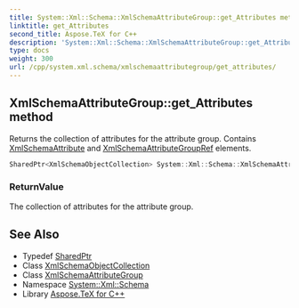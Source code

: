 ```yaml
---
title: System::Xml::Schema::XmlSchemaAttributeGroup::get_Attributes method
linktitle: get_Attributes
second_title: Aspose.TeX for C++
description: 'System::Xml::Schema::XmlSchemaAttributeGroup::get_Attributes method. Returns the collection of attributes for the attribute group. Contains XmlSchemaAttribute and XmlSchemaAttributeGroupRef elements in C++.'
type: docs
weight: 300
url: /cpp/system.xml.schema/xmlschemaattributegroup/get_attributes/
---
```

## XmlSchemaAttributeGroup::get_Attributes method


Returns the collection of attributes for the attribute group. Contains [XmlSchemaAttribute](../../xmlschemaattribute/) and [XmlSchemaAttributeGroupRef](../../xmlschemaattributegroupref/) elements.

```cpp
SharedPtr<XmlSchemaObjectCollection> System::Xml::Schema::XmlSchemaAttributeGroup::get_Attributes()
```


### ReturnValue

The collection of attributes for the attribute group.

## See Also

* Typedef [SharedPtr](../../../system/sharedptr/)
* Class [XmlSchemaObjectCollection](../../xmlschemaobjectcollection/)
* Class [XmlSchemaAttributeGroup](../)
* Namespace [System::Xml::Schema](../../)
* Library [Aspose.TeX for C++](../../../)
